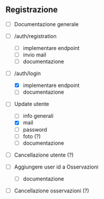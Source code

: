 ## Registrazione

- [ ] Documentazione generale

- [ ] /auth/registration
	- [ ] implementare endpoint
	- [ ] invio mail
	- [ ] documentazione
	
- [ ] /auth/login
	- [x] implementare endpoint
	- [ ] documentazione
  
- [ ] Update utente
	- [ ] info generali
	- [x] mail
	- [ ] password
	- [ ] foto (?)
	- [ ] documentazione
	
- [ ] Cancellazione utente (?)
	
- [ ] Aggiungere user id a Osservazioni
	- [ ] documentazione

- [ ] Cancellazione osservazioni (?)
